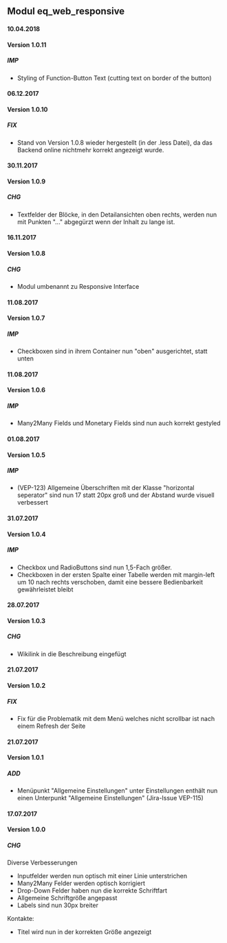 ## Modul eq_web_responsive

#### 10.04.2018
#### Version 1.0.11
##### IMP
- Styling of Function-Button Text (cutting text on border of the button)

#### 06.12.2017
#### Version 1.0.10
##### FIX
- Stand von Version 1.0.8 wieder hergestellt (in der .less Datei), da das Backend online nichtmehr korrekt angezeigt wurde.

#### 30.11.2017
#### Version 1.0.9
##### CHG
- Textfelder der Blöcke, in den Detailansichten oben rechts, werden nun mit Punkten "..." abgegürzt wenn der Inhalt zu lange ist.

#### 16.11.2017
#### Version 1.0.8
##### CHG
- Modul umbenannt zu Responsive Interface

#### 11.08.2017
#### Version 1.0.7
##### IMP
- Checkboxen sind in ihrem Container nun "oben" ausgerichtet, statt unten

#### 11.08.2017
#### Version 1.0.6
##### IMP
- Many2Many Fields und Monetary Fields sind nun auch korrekt gestyled

#### 01.08.2017
#### Version 1.0.5
##### IMP
- (VEP-123) Allgemeine Überschriften mit der Klasse "horizontal seperator" sind nun 17 statt 20px groß und der Abstand wurde visuell verbessert

#### 31.07.2017
#### Version 1.0.4
##### IMP
- Checkbox und RadioButtons sind nun 1,5-Fach größer.
- Checkboxen in der ersten Spalte einer Tabelle werden mit margin-left um 10 nach rechts verschoben, damit eine bessere Bedienbarkeit gewährleistet bleibt

#### 28.07.2017
#### Version 1.0.3
##### CHG
- Wikilink in die Beschreibung eingefügt

#### 21.07.2017
#### Version 1.0.2
##### FIX
- Fix für die Problematik mit dem Menü welches nicht scrollbar ist nach einem Refresh der Seite

#### 21.07.2017
#### Version 1.0.1
##### ADD
- Menüpunkt "Allgemeine Einstellungen" unter Einstellungen enthält nun einen Unterpunkt "Allgemeine Einstellungen" (Jira-Issue VEP-115)

#### 17.07.2017
#### Version 1.0.0
##### CHG
Diverse Verbesserungen
- Inputfelder werden nun optisch mit einer Linie unterstrichen
- Many2Many Felder werden optisch korrigiert
- Drop-Down Felder haben nun die korrekte Schriftfart
- Allgemeine Schriftgröße angepasst
- Labels sind nun 30px breiter

Kontakte:
- Titel wird nun in der korrekten Größe angezeigt
